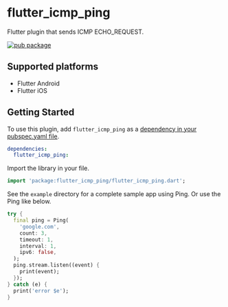 # flutter_icmp_ping

Flutter plugin that sends ICMP ECHO_REQUEST.

[![pub package](https://img.shields.io/pub/v/flutter_icmp_ping.svg)](https://pub.dartlang.org/packages/flutter_icmp_ping)

## Supported platforms

- Flutter Android
- Flutter iOS

## Getting Started

To use this plugin, add `flutter_icmp_ping` as a [dependency in your pubspec.yaml file](https://flutter.io/platform-plugins/).

```yaml
dependencies:
  flutter_icmp_ping:
```

Import the library in your file.

```dart
import 'package:flutter_icmp_ping/flutter_icmp_ping.dart';
```

See the `example` directory for a complete sample app using Ping.
Or use the Ping like below.

```dart
try {
  final ping = Ping(
    'google.com',
    count: 3,
    timeout: 1,
    interval: 1,
    ipv6: false,
  );
  ping.stream.listen((event) {
    print(event);
  });
} catch (e) {
  print('error $e');
}
```

